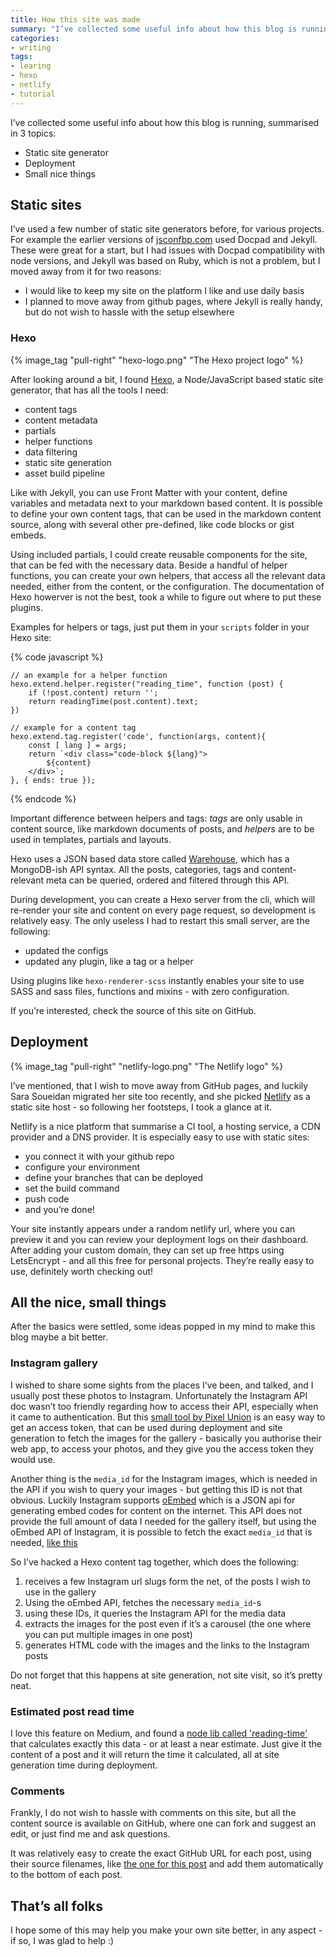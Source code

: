 ```yaml
---
title: How this site was made
summary: "I’ve collected some useful info about how this blog is running, summarised in 3 topics: static site generator, deployment and some small nice details"
categories:
- writing
tags: 
- learing
- hexo
- netlify
- tutorial
---
```


I’ve collected some useful info about how this blog is running, summarised in 3 topics:
* Static site generator
* Deployment
* Small nice things

## Static sites
I’ve used a few number of static site generators before, for various projects. For example the earlier versions of [jsconfbp.com](jsconfbp.com) used Docpad and Jekyll. These were great for a start, but I had issues with Docpad compatibility with node versions, and Jekyll was based on Ruby, which is not a problem, but I moved away from it for two reasons:

* I would like to keep my site on the platform I like and use daily basis
* I planned to move away from github pages, where Jekyll is really handy, but do not wish to hassle with the setup elsewhere

### Hexo

{% image_tag "pull-right" "hexo-logo.png" "The Hexo project logo" %}

After looking around a bit, I found [Hexo](https://hexo.io/), a Node/JavaScript based static site generator, that has all the tools I need:

* content tags
* content metadata
* partials
* helper functions
* data filtering
* static site generation
* asset build pipeline

Like with Jekyll, you can use Front Matter with your content, define variables and metadata next to your markdown based content.
It is possible to define your own content tags, that can be used in the markdown content source, along with several other pre-defined, like code blocks or gist embeds.

Using included partials, I could create reusable components for the site, that can be fed with the necessary data. Beside a handful of helper functions, you can create your own helpers, that access all the relevant data needed, either from the content, or the configuration. The documentation of Hexo howerver is not the best, took a while to figure out where to put these plugins.

Examples for helpers or tags, just put them in your `scripts` folder in your Hexo site:

{% code javascript %}

    // an example for a helper function
    hexo.extend.helper.register("reading_time", function (post) {
        if (!post.content) return '';
        return readingTime(post.content).text;
    })

    // example for a content tag
    hexo.extend.tag.register('code', function(args, content){    
        const [ lang ] = args;
        return `<div class="code-block ${lang}">
            ${content}
        </div>`;
    }, { ends: true });
{% endcode %}

Important difference between helpers and tags: _tags_ are only usable in content source, like markdown documents of posts, and _helpers_ are to be used in templates, partials and layouts.

Hexo uses a JSON based data store called [Warehouse](https://github.com/hexojs/warehouse), which has a MongoDB-ish API syntax. All the posts, categories, tags and content-relevant meta can be queried, ordered and filtered through this API.

During development, you can create a Hexo server from the cli, which will re-render your site and content on every page request, so development is relatively easy. The only useless I had to restart this small server, are the following:
* updated the configs
* updated any plugin, like a tag or a helper

Using plugins like `hexo-renderer-scss`  instantly enables your site to use SASS and sass files, functions and mixins - with zero configuration.

If you’re interested, check the source of this site on GitHub.

## Deployment

{% image_tag "pull-right" "netlify-logo.png" "The Netlify logo" %}

I’ve mentioned, that I wish to move away from GitHub pages, and luckily Sara Soueidan migrated her site too recently, and she picked [Netlify](https://www.netlify.com/) as a static site host - so following her footsteps, I took a glance at it.

Netlify is a nice platform that summarise a CI tool, a hosting service, a CDN provider and a  DNS provider. It is especially easy to use with static sites:

* you connect it with your github repo
* configure your environment
* define your branches that can be deployed
* set the build command
* push code
* and you’re done!

Your site instantly appears under a random netlify url, where you can preview it and you can review your deployment logs on their dashboard.
After adding your custom domain, they can set up free https using LetsEncrypt - and all this free for personal projects. They’re really easy to use, definitely worth checking out!

## All the nice, small things
After the basics were settled, some ideas popped in my mind to make this blog maybe a bit better.

### Instagram gallery

I wished to share some sights from the places I’ve been, and talked, and I usually post these photos to Instagram. Unfortunately the Instagram API doc wasn’t too friendly regarding how to access their API, especially when it came to authentication. But this [small tool by Pixel Union](http://instagram.pixelunion.net/) is an easy way to get an access token, that can be used during deployment and site generation to fetch the images for the gallery - basically you authorise their web app, to access your photos, and they give you the access token they would use.

Another thing is the `media_id` for the Instagram images, which is needed in the API if you wish to query your images - but getting this ID is not that obvious. Luckily Instagram supports [oEmbed](https://oembed.com/) which is a JSON api for generating embed codes for content on the internet. This API does not provide the full amount of data I needed for the gallery itself, but using the oEmbed API of Instagram, it is possible to fetch the exact `media_id` that is needed, [like this](https://api.instagram.com/oembed/?url=http://instagram.com/p/BaL_uqIBz3Q/)

So I’ve hacked a Hexo content tag together, which does the following:

1. receives a few Instagram url slugs form the net, of the posts I wish to use in the gallery
2. Using the oEmbed API, fetches the necessary `media_id`-s
3. using these IDs, it queries the Instagram API for the media data
4. extracts the images for the post even if it’s a carousel (the one where you can put multiple images in one post)
5. generates HTML code with the images and the links to the Instagram posts

Do not forget that this happens at site generation, not site visit, so it’s pretty neat.

### Estimated post read time

I love this feature on Medium, and found a [node lib called 'reading-time'](https://www.npmjs.com/package/reading-time) that calculates exactly this data - or at least a near estimate. Just give it the content of a post and it will return the time it calculated, all at site generation time during deployment.

### Comments

Frankly, I do not wish to hassle with comments on this site, but all the content source is available on GitHub, where one can fork and suggest an edit, or just find me and ask questions.

It was relatively easy to create the exact GitHub URL for each post, using their source filenames, like [the one for this post]() and add them automatically to the bottom of each post.

## That’s all folks
I hope some of this may help you make your own site better, in any aspect - if so, I was glad to help :)




